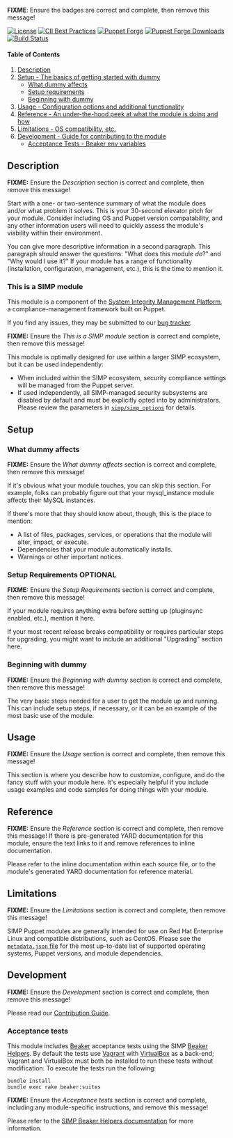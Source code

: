 **FIXME**: Ensure the badges are correct and complete, then remove this message!

[![License](https://img.shields.io/:license-apache-blue.svg)](http://www.apache.org/licenses/LICENSE-2.0.html)
[![CII Best Practices](https://bestpractices.coreinfrastructure.org/projects/73/badge)](https://bestpractices.coreinfrastructure.org/projects/73)
[![Puppet Forge](https://img.shields.io/puppetforge/v/simp/dummy.svg)](https://forge.puppetlabs.com/simp/dummy)
[![Puppet Forge Downloads](https://img.shields.io/puppetforge/dt/simp/dummy.svg)](https://forge.puppetlabs.com/simp/dummy)
[![Build Status](https://travis-ci.org/simp/pupmod-simp-dummy.svg)](https://travis-ci.org/simp/pupmod-simp-dummy)

#### Table of Contents

1. [Description](#description)
2. [Setup - The basics of getting started with dummy](#setup)
    * [What dummy affects](#what-dummy-affects)
    * [Setup requirements](#setup-requirements)
    * [Beginning with dummy](#beginning-with-dummy)
3. [Usage - Configuration options and additional functionality](#usage)
4. [Reference - An under-the-hood peek at what the module is doing and how](#reference)
5. [Limitations - OS compatibility, etc.](#limitations)
6. [Development - Guide for contributing to the module](#development)
    * [Acceptance Tests - Beaker env variables](#acceptance-tests)

## Description

**FIXME:** Ensure the *Description* section is correct and complete, then remove this message!

Start with a one- or two-sentence summary of what the module does and/or what
problem it solves. This is your 30-second elevator pitch for your module.
Consider including OS and Puppet version compatability, and any other
information users will need to quickly assess the module's viability within
their environment.

You can give more descriptive information in a second paragraph. This paragraph
should answer the questions: "What does this module *do*?" and "Why would I use
it?" If your module has a range of functionality (installation, configuration,
management, etc.), this is the time to mention it.

### This is a SIMP module

This module is a component of the [System Integrity Management
Platform](https://simp-project.com), a
compliance-management framework built on Puppet.

If you find any issues, they may be submitted to our [bug
tracker](https://simp-project.atlassian.net/).

**FIXME:** Ensure the *This is a SIMP module* section is correct and complete, then remove this message!

This module is optimally designed for use within a larger SIMP ecosystem, but
it can be used independently:

 * When included within the SIMP ecosystem, security compliance settings will
   be managed from the Puppet server.
 * If used independently, all SIMP-managed security subsystems are disabled by
   default and must be explicitly opted into by administrators.  Please review
   the parameters in
   [`simp/simp_options`](https://github.com/simp/pupmod-simp-simp_options) for
   details.

## Setup

### What dummy affects

**FIXME:** Ensure the *What dummy affects* section is correct and complete, then remove this message!

If it's obvious what your module touches, you can skip this section. For
example, folks can probably figure out that your mysql_instance module affects
their MySQL instances.

If there's more that they should know about, though, this is the place to
mention:

 * A list of files, packages, services, or operations that the module will
   alter, impact, or execute.
 * Dependencies that your module automatically installs.
 * Warnings or other important notices.

### Setup Requirements **OPTIONAL**

**FIXME:** Ensure the *Setup Requirements* section is correct and complete, then remove this message!

If your module requires anything extra before setting up (pluginsync enabled,
etc.), mention it here.

If your most recent release breaks compatibility or requires particular steps
for upgrading, you might want to include an additional "Upgrading" section
here.

### Beginning with dummy

**FIXME:** Ensure the *Beginning with dummy* section is correct and complete, then remove this message!

The very basic steps needed for a user to get the module up and running. This
can include setup steps, if necessary, or it can be an example of the most
basic use of the module.

## Usage

**FIXME:** Ensure the *Usage* section is correct and complete, then remove this message!

This section is where you describe how to customize, configure, and do the
fancy stuff with your module here. It's especially helpful if you include usage
examples and code samples for doing things with your module.

## Reference

**FIXME:** Ensure the *Reference* section is correct and complete, then remove this message!  If there is pre-generated YARD documentation for this module, ensure the text links to it and remove references to inline documentation.

Please refer to the inline documentation within each source file, or to the
module's generated YARD documentation for reference material.

## Limitations

**FIXME:** Ensure the *Limitations* section is correct and complete, then remove this message!

SIMP Puppet modules are generally intended for use on Red Hat Enterprise Linux
and compatible distributions, such as CentOS. Please see the
[`metadata.json` file](./metadata.json) for the most up-to-date list of
supported operating systems, Puppet versions, and module dependencies.

## Development

**FIXME:** Ensure the *Development* section is correct and complete, then remove this message!

Please read our [Contribution Guide](http://simp-doc.readthedocs.io/en/stable/contributors_guide/index.html).

### Acceptance tests

This module includes [Beaker](https://github.com/puppetlabs/beaker) acceptance
tests using the SIMP [Beaker Helpers](https://github.com/simp/rubygem-simp-beaker-helpers).
By default the tests use [Vagrant](https://www.vagrantup.com/) with
[VirtualBox](https://www.virtualbox.org) as a back-end; Vagrant and VirtualBox
must both be installed to run these tests without modification. To execute the
tests run the following:

```shell
bundle install
bundle exec rake beaker:suites
```

**FIXME:** Ensure the *Acceptance tests* section is correct and complete, including any module-specific instructions, and remove this message!

Please refer to the [SIMP Beaker Helpers documentation](https://github.com/simp/rubygem-simp-beaker-helpers/blob/master/README.md)
for more information.
